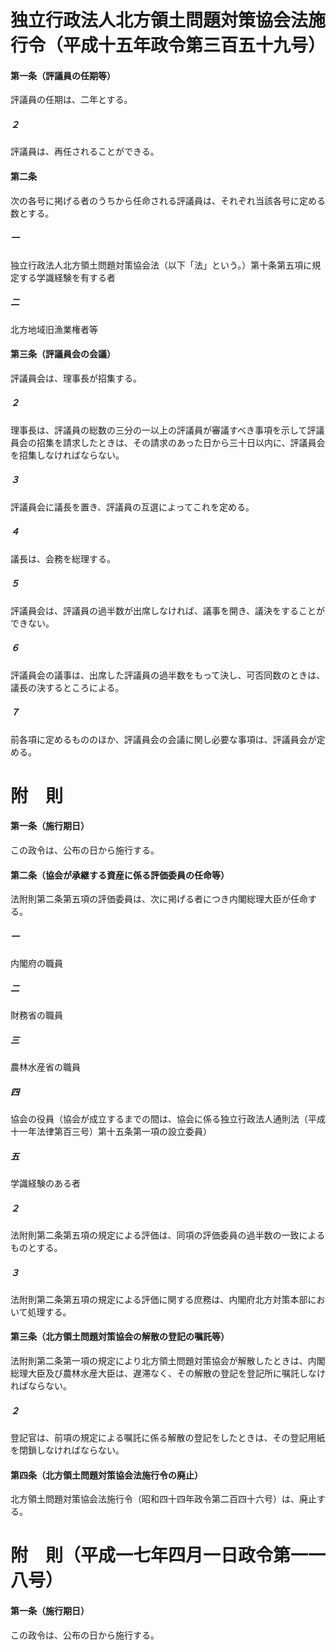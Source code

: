 # 独立行政法人北方領土問題対策協会法施行令（平成十五年政令第三百五十九号）
#### 第一条（評議員の任期等）
評議員の任期は、二年とする。
##### ２
評議員は、再任されることができる。
#### 第二条
次の各号に掲げる者のうちから任命される評議員は、それぞれ当該各号に定める数とする。
##### 一
独立行政法人北方領土問題対策協会法（以下「法」という。）第十条第五項に規定する学識経験を有する者
##### 二
北方地域旧漁業権者等
#### 第三条（評議員会の会議）
評議員会は、理事長が招集する。
##### ２
理事長は、評議員の総数の三分の一以上の評議員が審議すべき事項を示して評議員会の招集を請求したときは、その請求のあった日から三十日以内に、評議員会を招集しなければならない。
##### ３
評議員会に議長を置き、評議員の互選によってこれを定める。
##### ４
議長は、会務を総理する。
##### ５
評議員会は、評議員の過半数が出席しなければ、議事を開き、議決をすることができない。
##### ６
評議員会の議事は、出席した評議員の過半数をもって決し、可否同数のときは、議長の決するところによる。
##### ７
前各項に定めるもののほか、評議員会の会議に関し必要な事項は、評議員会が定める。
# 附　則
#### 第一条（施行期日）
この政令は、公布の日から施行する。
#### 第二条（協会が承継する資産に係る評価委員の任命等）
法附則第二条第五項の評価委員は、次に掲げる者につき内閣総理大臣が任命する。
##### 一
内閣府の職員
##### 二
財務省の職員
##### 三
農林水産省の職員
##### 四
協会の役員（協会が成立するまでの間は、協会に係る独立行政法人通則法（平成十一年法律第百三号）第十五条第一項の設立委員）
##### 五
学識経験のある者
##### ２
法附則第二条第五項の規定による評価は、同項の評価委員の過半数の一致によるものとする。
##### ３
法附則第二条第五項の規定による評価に関する庶務は、内閣府北方対策本部において処理する。
#### 第三条（北方領土問題対策協会の解散の登記の嘱託等）
法附則第二条第一項の規定により北方領土問題対策協会が解散したときは、内閣総理大臣及び農林水産大臣は、遅滞なく、その解散の登記を登記所に嘱託しなければならない。
##### ２
登記官は、前項の規定による嘱託に係る解散の登記をしたときは、その登記用紙を閉鎖しなければならない。
#### 第四条（北方領土問題対策協会法施行令の廃止）
北方領土問題対策協会法施行令（昭和四十四年政令第二百四十六号）は、廃止する。
# 附　則（平成一七年四月一日政令第一一八号）
#### 第一条（施行期日）
この政令は、公布の日から施行する。
